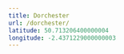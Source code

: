 ```yaml
---
title: Dorchester
url: /dorchester/
latitude: 50.713206400000004
longitude: -2.4371229000000003
---
```

